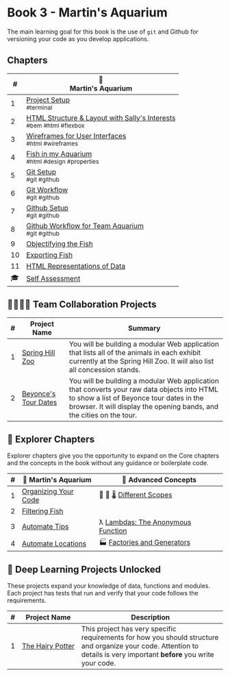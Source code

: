 # Book 3 - Martin's Aquarium

The main learning goal for this book is the use of `git` and Github for versioning your code as you develop applications.

## Chapters

| # | 🐠 <br/> Martin's Aquarium |
|--|--|
| 1 | [Project Setup](./chapters/CLI_BASICS.md) <br/> <sub style="font-size:0.85rem;">#terminal</sub> |
| 2 | [HTML Structure &amp; Layout with Sally's Interests](./chapters/HTML_COMPONENTS.md) <br/> <sub style="font-size:0.85rem;">#bem #html #flexbox</sub> |
| 3 | [Wireframes for User Interfaces](./chapters/MA_WIREFRAMES.md) <br/> <sub style="font-size:0.85rem;">#html #wireframes</sub> |
| 4 | [Fish in my Aquarium](./chapters/MA_AQUARIUM_DESIGN.md) <br/> <sub style="font-size:0.85rem;">#html #design #properties</sub> |
| 5 | [Git Setup](./chapters/GIT_SETUP.md) <br/> <sub style="font-size:0.85rem;">#git #github</sub> |
| 6 | [Git Workflow](./chapters/GIT_BASICS.md) <br/> <sub style="font-size:0.85rem;">#git #github</sub> |
| 7 | [Github Setup](./chapters/GIT_REMOTE_BACKUP.md) <br/> <sub style="font-size:0.85rem;">#git #github</sub> |
| 8 | [Github Workflow for Team Aquarium](./chapters/GIT_WORKFLOW.md) <br/> <sub style="font-size:0.85rem;">#git #github</sub> |
| 9 | [Objectifying the Fish](./chapters/MA_DATA_STRUCTURES.md) |
| 10 | [Exporting Fish](./chapters/MA_EXPORTING_FISH.md) |
| 11 | [HTML Representations of Data](./chapters/MA_CREATING_FISH_COMPONENTS.md) |
| 🎓  | [Self Assessment](../projects/tier-1/modern-farm/)  

## 👩‍👩‍👧‍👦 Team Collaboration Projects

| # | Project Name | Summary |
|--|--|--|
| 1 | [Spring Hill Zoo](https://codesandbox.io/s/book-3-spring-hill-zoo-7sn1z9?file=/src/main.js) | You will be building a modular Web application that lists all of the animals in each exhibit currently at the Spring Hill Zoo. It will also list all concession stands. |
| 2 | [Beyonce's Tour Dates](https://codesandbox.io/s/book-3-beyonce-tour-dates-b3x0pi?file=/src/index.js:272-321) | You will be building a modular Web application that converts your raw data objects into HTML to show a list of Beyonce tour dates in the browser. It will display the opening bands, and the cities on the tour. |


## 🧭 Explorer Chapters

Explorer chapters give you the opportunity to expand on the Core chapters and the concepts in the book without any guidance or boilerplate code.

| # | 🐠  Martin's Aquarium | 🧠  Advanced Concepts |
|--|--|--|
| 1 | [Organizing Your Code](./chapters/MA_ORGANIZATION.md) | 🔬 🔭 🌡 [Different Scopes](./chapters/JS_SCOPE.md) |
| 2 | [Filtering Fish](./chapters/MA_FILTERING_FISH.md) |
| 3 | [Automate Tips](./chapters/MA_AUTOMATE_TIPS.md) | ƛ [Lambdas: The Anonymous Function](./chapters/FUNCTIONS_LAMBDA.md) |
| 4 | [Automate Locations](./chapters/MA_AUTOMATE_LOCATIONS.md) | 🏭 [Factories and Generators](./chapters/FACTORY_GENERATOR.md) |


## 🔐 Deep Learning Projects Unlocked

These projects expand your knowledge of data, functions and modules. Each project has tests that run and verify that your code follows the requirements.

| # | Project Name | Description |
|--|--|--|
|1|[The&nbsp;Hairy&nbsp;Potter](../projects/tier-1/hairy-potter/)| This project has very specific requirements for how you should structure and organize your code. Attention to details is very important **before** you write your code. |
